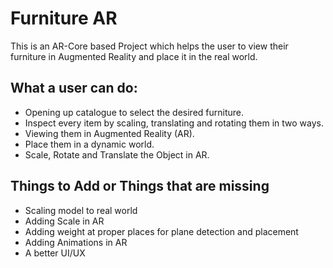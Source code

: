 # Furniture AR
This is an AR-Core based Project which helps the user to view their furniture in Augmented Reality and place it in the real world.

<h2>What a user can do:</h2>
<ul>
<li> Opening up catalogue to select the desired furniture.</li>
<li> Inspect every item by scaling, translating and rotating them in two ways.</li>
<li> Viewing them in Augmented Reality (AR).</li>
<li> Place them in a dynamic world.</li>
<li> Scale, Rotate and Translate the Object in AR.</li>
</ul>

<h2>Things to Add or Things that are missing</h2>
<ul>
<li> Scaling model to real world </li>
<li> Adding Scale in AR </li>
<li> Adding weight at proper places for plane detection and placement </li>
<li> Adding Animations in AR </li>
<li> A better UI/UX </li>
</ul>

